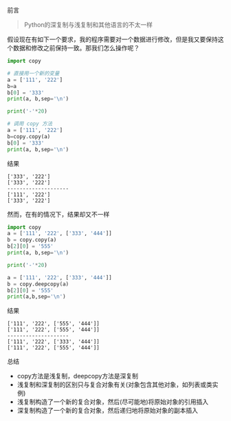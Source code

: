 前言

> Python的深复制与浅复制和其他语言的不太一样

假设现在有如下一个要求，我的程序需要对一个数据进行修改，但是我又要保持这个数据和修改之前保持一致。那我们怎么操作呢？

```python
import copy

# 直接用一个新的变量
a = ['111', '222']
b=a
b[0] = '333'
print(a, b,sep='\n')

print('-'*20)

# 调用 copy 方法
a = ['111', '222']
b=copy.copy(a)
b[0] = '333'
print(a, b,sep='\n')
```

结果

```
['333', '222']
['333', '222']
--------------------
['111', '222']
['333', '222']
```

然而，在有的情况下，结果却又不一样

```python
import copy
a = ['111', '222', ['333', '444']]
b = copy.copy(a)
b[2][0] = '555'
print(a, b,sep='\n')

print('-'*20)

a = ['111', '222', ['333', '444']]
b = copy.deepcopy(a)
b[2][0] = '555'
print(a,b,sep='\n')
```

结果

```
['111', '222', ['555', '444']]
['111', '222', ['555', '444']]
--------------------
['111', '222', ['333', '444']]
['111', '222', ['555', '444']]
```

总结

- copy方法是浅复制，deepcopy方法是深复制
- 浅复制和深复制的区别只与复合对象有关(对象包含其他对象，如列表或类实例)
- 浅复制构造了一个新的复合对象，然后(尽可能地)将原始对象的引用插入
- 深复制构造了一个新的复合对象，然后递归地将原始对象的副本插入